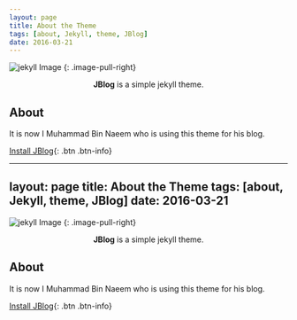```yaml
---
layout: page
title: About the Theme
tags: [about, Jekyll, theme, JBlog]
date: 2016-03-21
---
```


![jekyll Image](http://dab1nmslvvntp.cloudfront.net/wp-content/uploads/2015/02/1424055625jekyll.png)
{: .image-pull-right}

<center><b>JBlog</b> is a simple jekyll theme.</center>

## About

It is now I Muhammad Bin Naeem who is using this theme for his blog.      

[Install JBlog](https://github.com/alperenbozkurt/JBlog){: .btn .btn-info}

---
layout: page
title: About the Theme
tags: [about, Jekyll, theme, JBlog]
date: 2016-03-21
---

![jekyll Image](http://dab1nmslvvntp.cloudfront.net/wp-content/uploads/2015/02/1424055625jekyll.png)
{: .image-pull-right}

<center><b>JBlog</b> is a simple jekyll theme.</center>

## About

It is now I Muhammad Bin Naeem who is using this theme for his blog.      

[Install JBlog](https://github.com/alperenbozkurt/JBlog){: .btn .btn-info}
